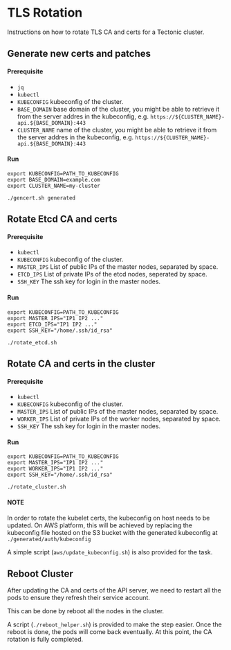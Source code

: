 # TLS Rotation
Instructions on how to rotate TLS CA and certs for a Tectonic cluster.

## Generate new certs and patches

#### Prerequisite

- `jq`
- `kubectl`
- `KUBECONFIG` kubeconfig of the cluster.
- `BASE_DOMAIN` base domain of the cluster, you might be able to retrieve it from the server addres in the kubeconfig, e.g. `https://${CLUSTER_NAME}-api.${BASE_DOMAIN}:443`
- `CLUSTER_NAME` name of the cluster, you might be able to retrieve it from the server addres in the kubeconfig, e.g. `https://${CLUSTER_NAME}-api.${BASE_DOMAIN}:443`

#### Run

```shell
export KUBECONFIG=PATH_TO_KUBECONFIG
export BASE_DOMAIN=example.com
export CLUSTER_NAME=my-cluster

./gencert.sh generated
```

## Rotate Etcd CA and certs

#### Prerequisite

- `kubectl`
- `KUBECONFIG` kubeconfig of the cluster.
- `MASTER_IPS` List of public IPs of the master nodes, separated by space.
- `ETCD_IPS` List of private IPs of the etcd nodes, seperated by space.
- `SSH_KEY` The ssh key for login in the master nodes.

#### Run

```shell
export KUBECONFIG=PATH_TO_KUBECONFIG
export MASTER_IPS="IP1 IP2 ..."
export ETCD_IPS="IP1 IP2 ..."
export SSH_KEY="/home/.ssh/id_rsa"

./rotate_etcd.sh
```

## Rotate CA and certs in the cluster

#### Prerequisite

- `kubectl`
- `KUBECONFIG` kubeconfig of the cluster.
- `MASTER_IPS` List of public IPs of the master nodes, separated by space.
- `WORKER_IPS` List of private IPs of the worker nodes, separated by space.
- `SSH_KEY` The ssh key for login in the master nodes.

#### Run

```shell
export KUBECONFIG=PATH_TO_KUBECONFIG
export MASTER_IPS="IP1 IP2 ..."
export WORKER_IPS="IP1 IP2 ..."
export SSH_KEY="/home/.ssh/id_rsa"

./rotate_cluster.sh
```

#### NOTE
In order to rotate the kubelet certs, the kubeconfig on host needs to be updated.
On AWS platform, this will be achieved by replacing the kubeconfig file
hosted on the S3 bucket with the generated kubeconfig at `./generated/auth/kubeconfig`

A simple script (`aws/update_kubeconfig.sh`) is also provided for the task.

## Reboot Cluster

After updating the CA and certs of the API server, we need to restart all the pods
to ensure they refresh their service account.

This can be done by reboot all the nodes in the cluster.

A script (`./reboot_helper.sh`) is provided to make the step easier.
Once the reboot is done, the pods will come back eventually.
At this point, the CA rotation is fully completed.
